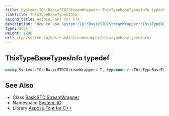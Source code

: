 ```yaml
---
title: System::IO::BasicSTDIStreamWrapper::ThisTypeBaseTypesInfo typedef
linktitle: ThisTypeBaseTypesInfo
second_title: Aspose.Font for C++
description: 'How to use System::IO::BasicSTDIStreamWrapper::ThisTypeBaseTypesInfo typedef of System::IO::BasicSTDIStreamWrapper class in C++.'
type: docs
weight: 1200
url: /cpp/system.io/basicstdistreamwrapper/thistypebasetypesinfo/
---
```

## ThisTypeBaseTypesInfo typedef




```cpp
using System::IO::BasicSTDIStreamWrapper< T, typename >::ThisTypeBaseTypesInfo =  BaseTypesInfo<BaseType>
```

## See Also

* Class [BasicSTDIStreamWrapper](../)
* Namespace [System::IO](../../)
* Library [Aspose.Font for C++](../../../)
